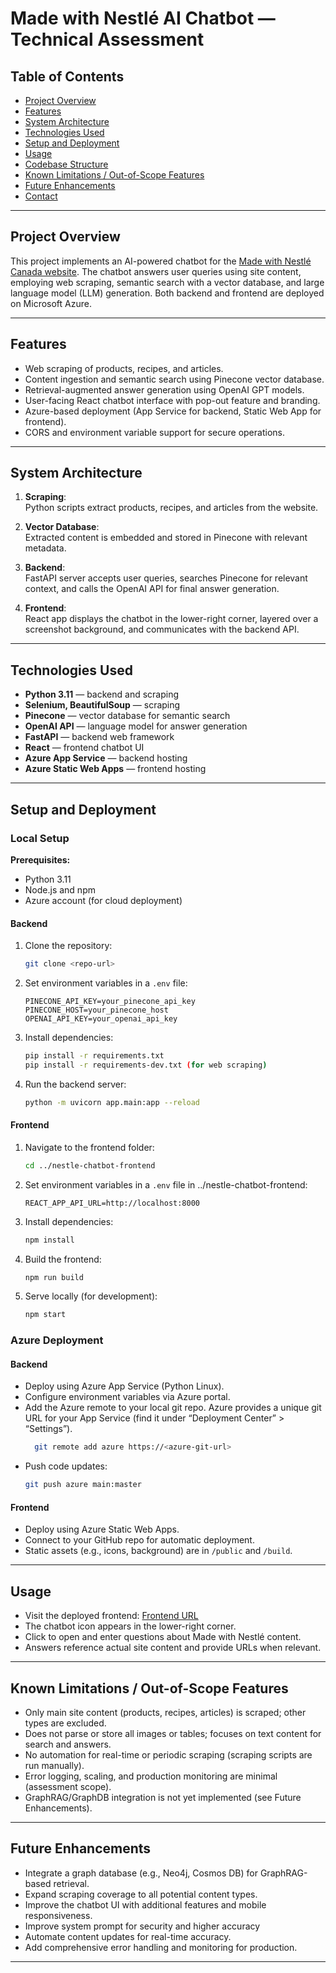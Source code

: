 # Made with Nestlé AI Chatbot — Technical Assessment

## Table of Contents
- [Project Overview](#project-overview)
- [Features](#features)
- [System Architecture](#system-architecture)
- [Technologies Used](#technologies-used)
- [Setup and Deployment](#setup-and-deployment)
- [Usage](#usage)
- [Codebase Structure](#codebase-structure)
- [Known Limitations / Out-of-Scope Features](#known-limitations--out-of-scope-features)
- [Future Enhancements](#future-enhancements)
- [Contact](#contact)

---

## Project Overview

This project implements an AI-powered chatbot for the [Made with Nestlé Canada website](https://www.madewithnestle.ca/). The chatbot answers user queries using site content, employing web scraping, semantic search with a vector database, and large language model (LLM) generation. Both backend and frontend are deployed on Microsoft Azure.

---

## Features

- Web scraping of products, recipes, and articles.
- Content ingestion and semantic search using Pinecone vector database.
- Retrieval-augmented answer generation using OpenAI GPT models.
- User-facing React chatbot interface with pop-out feature and branding.
- Azure-based deployment (App Service for backend, Static Web App for frontend).
- CORS and environment variable support for secure operations.

---

## System Architecture

1. **Scraping**:  
   Python scripts extract products, recipes, and articles from the website.

2. **Vector Database**:  
   Extracted content is embedded and stored in Pinecone with relevant metadata.

3. **Backend**:  
   FastAPI server accepts user queries, searches Pinecone for relevant context, and calls the OpenAI API for final answer generation.

4. **Frontend**:  
   React app displays the chatbot in the lower-right corner, layered over a screenshot background, and communicates with the backend API.

---

## Technologies Used

- **Python 3.11** — backend and scraping
- **Selenium, BeautifulSoup** — scraping
- **Pinecone** — vector database for semantic search
- **OpenAI API** — language model for answer generation
- **FastAPI** — backend web framework
- **React** — frontend chatbot UI
- **Azure App Service** — backend hosting
- **Azure Static Web Apps** — frontend hosting

---

## Setup and Deployment

### Local Setup

**Prerequisites:**  
- Python 3.11  
- Node.js and npm  
- Azure account (for cloud deployment)

#### Backend

1. Clone the repository:
    ```bash
    git clone <repo-url>
    ```

2. Set environment variables in a `.env` file:
    ```
    PINECONE_API_KEY=your_pinecone_api_key
    PINECONE_HOST=your_pinecone_host
    OPENAI_API_KEY=your_openai_api_key
    ```

3. Install dependencies:
    ```bash
    pip install -r requirements.txt
    pip install -r requirements-dev.txt (for web scraping)
    ```

4. Run the backend server:
    ```bash
    python -m uvicorn app.main:app --reload
    ```

#### Frontend

1. Navigate to the frontend folder:
    ```bash
    cd ../nestle-chatbot-frontend
    ```

2. Set environment variables in a `.env` file in ../nestle-chatbot-frontend:
    ```
    REACT_APP_API_URL=http://localhost:8000
    ```

3. Install dependencies:
    ```bash
    npm install
    ```

4. Build the frontend:
    ```bash
    npm run build
    ```

5. Serve locally (for development):
    ```bash
    npm start
    ```

### Azure Deployment

#### Backend

- Deploy using Azure App Service (Python Linux).
- Configure environment variables via Azure portal.
- Add the Azure remote to your local git repo.
  Azure provides a unique git URL for your App Service (find it under “Deployment Center” > “Settings”).
  ```bash
    git remote add azure https://<azure-git-url>
  ```
- Push code updates:
    ```bash
    git push azure main:master
    ```

#### Frontend

- Deploy using Azure Static Web Apps.
- Connect to your GitHub repo for automatic deployment.
- Static assets (e.g., icons, background) are in `/public` and `/build`.

---

## Usage

- Visit the deployed frontend: [Frontend URL](https://salmon-pond-0ce065a0f.6.azurestaticapps.net)
- The chatbot icon appears in the lower-right corner.
- Click to open and enter questions about Made with Nestlé content.
- Answers reference actual site content and provide URLs when relevant.

---

## Known Limitations / Out-of-Scope Features

- Only main site content (products, recipes, articles) is scraped; other types are excluded.
- Does not parse or store all images or tables; focuses on text content for search and answers.
- No automation for real-time or periodic scraping (scraping scripts are run manually).
- Error logging, scaling, and production monitoring are minimal (assessment scope).
- GraphRAG/GraphDB integration is not yet implemented (see Future Enhancements).

---

## Future Enhancements

- Integrate a graph database (e.g., Neo4j, Cosmos DB) for GraphRAG-based retrieval.
- Expand scraping coverage to all potential content types.
- Improve the chatbot UI with additional features and mobile responsiveness.
- Improve system prompt for security and higher accuracy
- Automate content updates for real-time accuracy.
- Add comprehensive error handling and monitoring for production.

---

